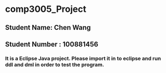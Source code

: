 # comp3005_Project

## Student Name: Chen Wang
## Student Number : 100881456

### It is a Eclipse Java project. Please import it in to eclipse and run ddl and dml in order to test the program.